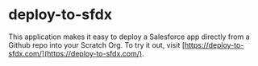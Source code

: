 # deploy-to-sfdx

This application makes it easy to deploy a Salesforce app directly from a Github repo into your Scratch Org. To try it out, visit [https://deploy-to-sfdx.com/](https://deploy-to-sfdx.com/).

